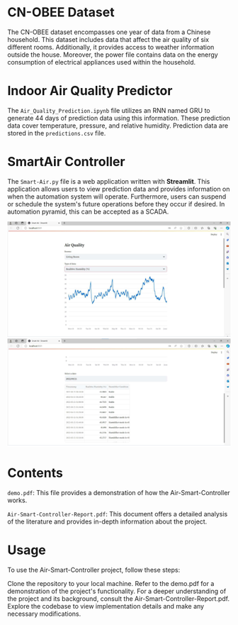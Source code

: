 # CN-OBEE Dataset

The CN-OBEE dataset encompasses one year of data from a Chinese household. This dataset includes data that affect the air quality of six different rooms. Additionally, it provides access to weather information outside the house. Moreover, the power file contains data on the energy consumption of electrical appliances used within the household.

# Indoor Air Quality Predictor
The `Air_Quality_Prediction.ipynb` file utilizes an RNN named GRU to generate 44 days of prediction data using this information. These prediction data cover temperature, pressure, and relative humidity. Prediction data are stored in the `predictions.csv` file.

# SmartAir Controller
The `Smart-Air.py` file is a web application written with **Streamlit**. This application allows users to view prediction data and provides information on when the automation system will operate. Furthermore, users can suspend or schedule the system's future operations before they occur if desired. In automation pyramid, this can be accepted as a SCADA.

<p align="center">
  <img src="1.png" alt="Image 1"/>
  <img src="2.png" alt="Image 2"/>
</p>

# Contents
`demo.pdf`: This file provides a demonstration of how the Air-Smart-Controller works.

`Air-Smart-Controller-Report.pdf`: This document offers a detailed analysis of the literature and provides in-depth information about the project.

# Usage
To use the Air-Smart-Controller project, follow these steps:

Clone the repository to your local machine.
Refer to the demo.pdf for a demonstration of the project's functionality.
For a deeper understanding of the project and its background, consult the Air-Smart-Controller-Report.pdf.
Explore the codebase to view implementation details and make any necessary modifications.
